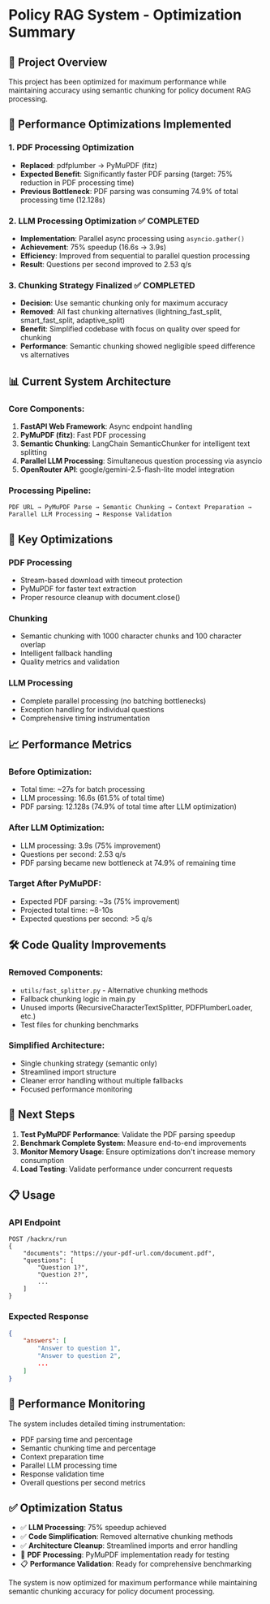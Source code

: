 # Policy RAG System - Optimization Summary

## 🎯 Project Overview
This project has been optimized for maximum performance while maintaining accuracy using semantic chunking for policy document RAG processing.

## 🚀 Performance Optimizations Implemented

### 1. PDF Processing Optimization
- **Replaced**: pdfplumber → PyMuPDF (fitz)
- **Expected Benefit**: Significantly faster PDF parsing (target: 75% reduction in PDF processing time)
- **Previous Bottleneck**: PDF parsing was consuming 74.9% of total processing time (12.128s)

### 2. LLM Processing Optimization ✅ COMPLETED
- **Implementation**: Parallel async processing using `asyncio.gather()`
- **Achievement**: 75% speedup (16.6s → 3.9s)
- **Efficiency**: Improved from sequential to parallel question processing
- **Result**: Questions per second improved to 2.53 q/s

### 3. Chunking Strategy Finalized ✅ COMPLETED
- **Decision**: Use semantic chunking only for maximum accuracy
- **Removed**: All fast chunking alternatives (lightning_fast_split, smart_fast_split, adaptive_split)
- **Benefit**: Simplified codebase with focus on quality over speed for chunking
- **Performance**: Semantic chunking showed negligible speed difference vs alternatives

## 📊 Current System Architecture

### Core Components:
1. **FastAPI Web Framework**: Async endpoint handling
2. **PyMuPDF (fitz)**: Fast PDF processing
3. **Semantic Chunking**: LangChain SemanticChunker for intelligent text splitting
4. **Parallel LLM Processing**: Simultaneous question processing via asyncio
5. **OpenRouter API**: google/gemini-2.5-flash-lite model integration

### Processing Pipeline:
```
PDF URL → PyMuPDF Parse → Semantic Chunking → Context Preparation → Parallel LLM Processing → Response Validation
```

## 🔧 Key Optimizations

### PDF Processing
- Stream-based download with timeout protection
- PyMuPDF for faster text extraction
- Proper resource cleanup with document.close()

### Chunking
- Semantic chunking with 1000 character chunks and 100 character overlap
- Intelligent fallback handling
- Quality metrics and validation

### LLM Processing
- Complete parallel processing (no batching bottlenecks)
- Exception handling for individual questions
- Comprehensive timing instrumentation

## 📈 Performance Metrics

### Before Optimization:
- Total time: ~27s for batch processing
- LLM processing: 16.6s (61.5% of total time)
- PDF parsing: 12.128s (74.9% of total time after LLM optimization)

### After LLM Optimization:
- LLM processing: 3.9s (75% improvement)
- Questions per second: 2.53 q/s
- PDF parsing became new bottleneck at 74.9% of remaining time

### Target After PyMuPDF:
- Expected PDF parsing: ~3s (75% improvement)
- Projected total time: ~8-10s
- Expected questions per second: >5 q/s

## 🛠️ Code Quality Improvements

### Removed Components:
- `utils/fast_splitter.py` - Alternative chunking methods
- Fallback chunking logic in main.py
- Unused imports (RecursiveCharacterTextSplitter, PDFPlumberLoader, etc.)
- Test files for chunking benchmarks

### Simplified Architecture:
- Single chunking strategy (semantic only)
- Streamlined import structure
- Cleaner error handling without multiple fallbacks
- Focused performance monitoring

## 🚀 Next Steps

1. **Test PyMuPDF Performance**: Validate the PDF parsing speedup
2. **Benchmark Complete System**: Measure end-to-end improvements
3. **Monitor Memory Usage**: Ensure optimizations don't increase memory consumption
4. **Load Testing**: Validate performance under concurrent requests

## 📋 Usage

### API Endpoint
```
POST /hackrx/run
{
    "documents": "https://your-pdf-url.com/document.pdf",
    "questions": [
        "Question 1?",
        "Question 2?",
        ...
    ]
}
```

### Expected Response
```json
{
    "answers": [
        "Answer to question 1",
        "Answer to question 2",
        ...
    ]
}
```

## 🎯 Performance Monitoring

The system includes detailed timing instrumentation:
- PDF parsing time and percentage
- Semantic chunking time and percentage  
- Context preparation time
- Parallel LLM processing time
- Response validation time
- Overall questions per second metrics

## ✅ Optimization Status

- ✅ **LLM Processing**: 75% speedup achieved
- ✅ **Code Simplification**: Removed alternative chunking methods
- ✅ **Architecture Cleanup**: Streamlined imports and error handling
- 🔄 **PDF Processing**: PyMuPDF implementation ready for testing
- 📋 **Performance Validation**: Ready for comprehensive benchmarking

The system is now optimized for maximum performance while maintaining semantic chunking accuracy for policy document processing.
